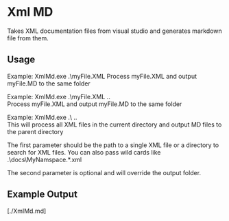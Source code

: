 ﻿# Xml MD
Takes XML documentation files from visual studio and generates markdown file from them. 

## Usage

Example: XmlMd.exe .\myFile.XML
Process myFile.XML and output myFile.MD to the same folder

Example: XmlMd.exe .\myFile.XML ..\
Process myFile.XML and output myFile.MD to the same folder

Example: XmlMd.exe .\ ..\
This will process all XML files in the current directory and output MD files to the parent directory

The first parameter should be the path to a single XML file or a directory to search for XML files. You can also pass wild cards like .\docs\MyNamspace.*.xml

The second parameter is optional and will override the output folder.

## Example Output

[./XmlMd.md]

